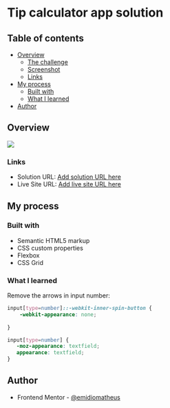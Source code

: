 # Tip calculator app solution

## Table of contents

- [Overview](#overview)
  - [The challenge](#the-challenge)
  - [Screenshot](#screenshot)
  - [Links](#links)
- [My process](#my-process)
  - [Built with](#built-with)
  - [What I learned](#what-i-learned)
- [Author](#author)

## Overview
![](./screenshot.jpg)

### Links

- Solution URL: [Add solution URL here](https://your-solution-url.com)
- Live Site URL: [Add live site URL here](https://your-live-site-url.com)

## My process

### Built with

- Semantic HTML5 markup
- CSS custom properties
- Flexbox
- CSS Grid

### What I learned

Remove the arrows in input number:

```css
input[type=number]::-webkit-inner-spin-button { 
    -webkit-appearance: none;
    
}

input[type=number] { 
   -moz-appearance: textfield;
   appearance: textfield;
}
```

## Author

- Frontend Mentor - [@emidiomatheus](https://www.frontendmentor.io/profile/emidiomatheus)
